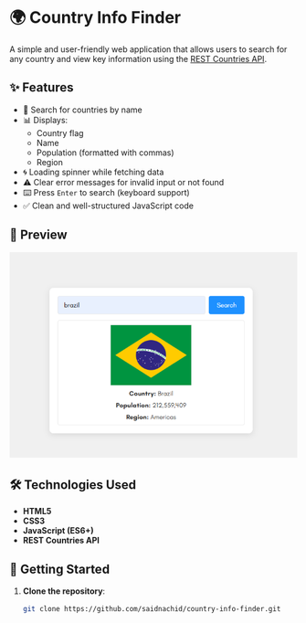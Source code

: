 # 🌍 Country Info Finder

A simple and user-friendly web application that allows users to search for any country and view key information using the [REST Countries API](https://restcountries.com/).

## ✨ Features

- 🔎 Search for countries by name
- 📊 Displays:
  - Country flag
  - Name
  - Population (formatted with commas)
  - Region
- 🌀 Loading spinner while fetching data
- ⚠️ Clear error messages for invalid input or not found
- ⌨️ Press `Enter` to search (keyboard support)
- ✅ Clean and well-structured JavaScript code

## 📸 Preview

![App preview](https://raw.githubusercontent.com/saidnachid/country-info-finder/main/preview.png)

## 🛠️ Technologies Used

- **HTML5**
- **CSS3**
- **JavaScript (ES6+)**
- **REST Countries API**

## 🚀 Getting Started

1. **Clone the repository**:
   ```bash
   git clone https://github.com/saidnachid/country-info-finder.git
